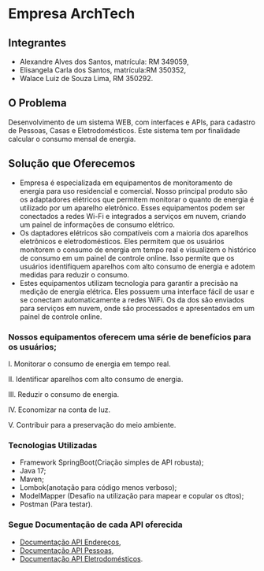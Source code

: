 # **Empresa ArchTech**

## Integrantes
- Alexandre Alves dos Santos, matrícula: RM 349059,
- Elisangela Carla dos Santos, matrícula:RM 350352,
- Walace Luiz de Souza Lima, RM 350292.

## O Problema
Desenvolvimento de um sistema WEB, com interfaces e APIs, para cadastro de Pessoas, Casas e Eletrodomésticos. Este sistema tem por finalidade calcular o consumo mensal de energia.

## Solução que Oferecemos
- Empresa é especializada em equipamentos de monitoramento de energia para uso residencial e comercial. Nosso principal produto são os adaptadores elétricos que permitem monitorar o quanto de energia é utilizado por um aparelho eletrônico. Esses equipamentos podem ser conectados a redes Wi-Fi e integrados a serviços em nuvem, criando um painel de informações de consumo elétrico.
- Os daptadores elétricos são compatíveis com a maioria dos aparelhos eletrônicos e eletrodomésticos. Eles permitem que os usuários monitorem o consumo de energia em tempo real e visualizem o histórico de consumo em um painel de controle online. Isso permite que os usuários identifiquem aparelhos com alto consumo de energia e adotem medidas para reduzir o consumo.
- Estes equipamentos utilizam tecnologia para garantir a precisão na medição de energia elétrica. Eles possuem uma interface fácil de usar e se conectam automaticamente a redes WiFi. Os da dos são enviados para serviços em nuvem, onde são processados e apresentados em um painel de controle online.
### Nossos equipamentos oferecem uma série de benefícios para os usuários;

I. Monitorar o consumo de energia em tempo real.

II. Identificar aparelhos com alto consumo de energia.

III. Reduzir o consumo de energia.

IV. Economizar na conta de luz.

V. Contribuir para a preservação do meio ambiente.

### Tecnologias Utilizadas
- Framework SpringBoot(Criação simples de API robusta); 
- Java 17;
- Maven;
- Lombok(anotação para código menos verboso);
- ModelMapper (Desafio na utilização para mapear e copular os dtos);
- Postman (Para testar).
  
### Segue Documentação de cada API oferecida
- [Documentação API Endereços](https://github.com/WalaceLima/APICadastrodeEnderecoPOSFiap/blob/main/README.md),
- [Documentação API Pessoas](https://github.com/Eliscarla/fiap/edit/main/README.md),
- [Documentação API Eletrodomésticos](https://github.com/WalaceLima/APIGestaodeEletrodomesticosPOSFIAP/blob/main/README.md).
      


